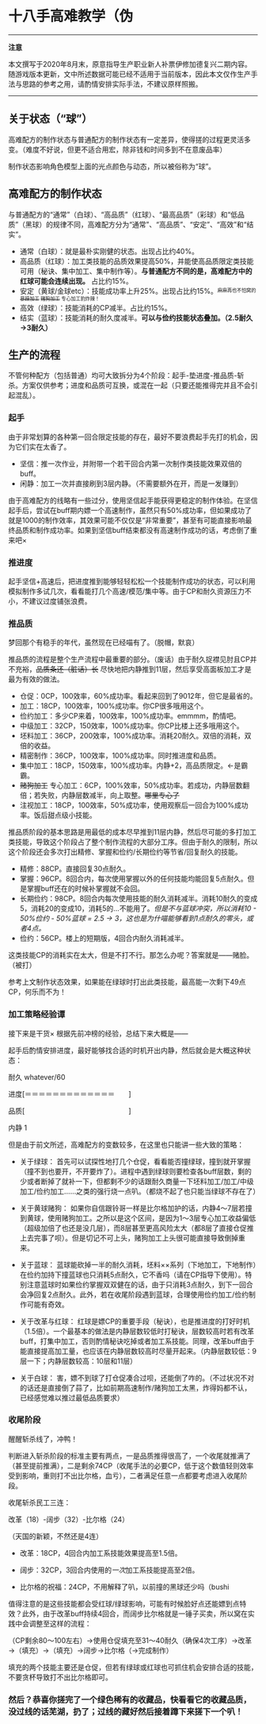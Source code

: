# 十八手高难教学（伪

---
**注意**

本文撰写于2020年8月末，原意指导生产职业新人补票伊修加德复兴二期内容。随游戏版本更新，文中所述数据可能已经不适用于当前版本，因此本文仅作生产手法与思路的参考之用，请酌情安排实际手法，不建议原样照搬。

---

## 关于状态（“球”）


高难配方的制作状态与普通配方的制作状态有一定差异，使得搓的过程更灵活多变。（难度不好说，但更不适合用宏，除非钱和时间多到不在意废品率）

制作状态影响角色模型上面的光点颜色与动态，所以被俗称为“球”。

## 高难配方的制作状态

与普通配方的“通常”（白球）、“高品质”（红球）、“最高品质”（彩球）和“低品质”（黑球）的规律不同，高难配方分为“通常”、“高品质”、“安定”、“高效”和“结实”。

 - 通常（白球）：就是最朴实刚健的状态。出现占比约40%。
 - 高品质（红球）：加工类技能的品质效果提高50%，并能使高品质限定类技能可用（秘诀、集中加工、集中制作等）。**与普通配方不同的是，高难配方中的红球可能会连续出现。** 占比约15%。
 - 安定（黄球/金球etc）：技能成功率上升25%。出现占比约15%。<sup><sub>麻麻再也不怕窝的 ~~暴躁加工~~ ~~赌狗加工~~ 专心加工豹炸辣！</sub><sup>
 - 高效（绿球）：技能消耗的CP减半。占比约15%。
 - 结实（蓝球）：技能消耗的耐久度减半。**可以与俭约技能状态叠加。（2.5耐久→3耐久）** 

 ## 生产的流程

 不管何种配方（包括普通）均可大致拆分为4个阶段：起手-垫进度-推品质-斩杀。方案仅供参考；进度和品质可互换，或混在一起（只要还能推得完并且不会引起混乱）。

 ### 起手
 
 由于非常划算的各种第一回合限定技能的存在，最好不要浪费起手先打的机会，因为它们实在太香了。

 - 坚信：推一次作业，并附带一个若干回合内第一次制作类技能效果双倍的buff。
 - 闲静：加工一次并直接刷到3层内静。（不需要额外在开，而是一发赚到）

 由于高难配方的线略有一些过分，使用坚信起手能获得更稳定的制作体验。在坚信起手后，尝试在buff期内嫖一个高速制作，虽然只有50%成功率，但如果成功了就是1000的制作效率，其效果可能不仅仅是“非常重要”，甚至有可能直接影响最终品质和制作成功率。如果到坚信buff结束都没有高速制作成功的话，考虑倒了重来吧× 

### 推进度

起手坚信+高速后，把进度推到能够轻轻松松一个技能制作成功的状态，可以利用模拟制作多试几次，看看能打几个高速/模范/集中等。由于CP和耐久资源压力不小，不建议过度铺张浪费。

### 推品质

梦回那个有稳手的年代，虽然现在已经喵有了。（脱帽，默哀）

推品质的流程是整个生产流程中最重要的部分。（废话）由于耐久捉襟见肘且CP并不充裕，~~品质条还（脏话）长~~ 尽快地把内静推到11层，然后享受高面板加工才是最为有效的做法。

 - 仓促：0CP，100效率，60%成功率。看起来回到了9012年，但它是最省的。
 - 加工：18CP，100效率，100%成功率。你CP很多哦用这个。
 - 俭约加工：多少CP来着，100效率，100%成功率。emmmm，酌情吧。
 - 中级加工：32CP，150效率，100%成功率。你CP比楼上还多哦用这个。
 - 坯料加工：36CP，200效率，100%成功率。消耗20耐久。双倍的消耗，双倍的收益。
 - 精密制作：36CP，100效率，100%成功率。同时推进度和品质。
 - 集中加工：18CP，150效率，100%成功率。内静+2，高品质限定。←是霸霸。
 - ~~赌狗加工~~ 专心加工：6CP，100%效率，50%成功率。若成功，内静层数翻倍；若失败，内静层数减半，向上取整。~~哪里专心了~~
 - 注视加工：18CP，100效率，50%成功率，使用观察后一回合为100%成功率。饭后甜点级小技能。

 推品质阶段的基本思路是用最低的成本尽早推到11层内静，然后尽可能的多打加工类技能，导致这个阶段占了整个制作流程的大部分工序。但由于耐久的限制，所以这个阶段还会多次打出精修、掌握和俭约/长期俭约等节省/回复耐久的技能。

 - 精修：88CP。直接回复30点耐久。
 - 掌握：96CP。8回合内，每次使用掌握以外的任何技能均能回复5点耐久。但是掌握buff还在的时候补掌握就不会回。
 - 长期俭约：98CP。8回合内每次使用技能的耐久消耗减半。消耗10耐久的变成5，消耗20的变成10，消耗5的...不能用了。*但是不与蓝球冲突，所以消耗10 - 50%俭约 - 50%蓝球 = 2.5 → 3，这也是为什喵能够看到1点耐久的零头，或者4点。*
 - 俭约：56CP。楼上的短期版，4回合内耐久消耗减半。

 这类技能CP的消耗实在太大，但是不打不行。那怎么办呢？答案就是——赌脸。（被打）

 参考上文制作状态效果，如果能在绿球时打出此类技能，最高能一次剩下49点CP，何乐而不为！

 ### 加工策略经验谭

 接下来是干货× 根据先前冲榜的经验，总结下来大概是——

 起手后酌情安排进度，最好能够找合适的时机开出内静，然后就会是大概这种状态：

 耐久 whatever/60

 进度[＝＝＝＝＝＝＝＝＝＝＝＝＝　　]

 品质[　　　　　　　　　　　　　　　]

 内静 1

 但是由于前文所述，高难配方的变数较多，在这里也只能讲一些大致的策略：

 - 关于绿球：
首先可以试探性地打几个仓促，看看能否撞绿球，撞到就开掌握（撞不到也要开，不开要炸了）。进程中遇到绿球则要检查各buff层数，剩的少或者断掉了就补一下，但都剩不少的话跟耐久商量一下坯料加工/加工/中级加工/俭约加工……之类的强行烧一点叭。（都烧不起了也只能当绿球不存在了）

 - 关于黄球赌狗：
如果你自信跟铃哥一样是比尔格加护的话，内静4～7层若撞到黄球，使用赌狗加工。之所以是这个区间，是因为1～3层专心加工收益偏低（超级加倍了也还是没几层），而8层甚至更高风险太大（都8层了直接仓促推上去完事了呗）。但是切记不可上头，赌狗加工上头很可能直接导致倒掉重来。

 - 关于蓝球：
 蓝球能砍掉一半的耐久消耗，坯料××系列（下地加工，下地制作）在俭约加持下撞蓝球也只消耗5点耐久，它不香吗（请在CP指导下使用）。特别注意蓝球时如果俭约掌握双双健在的话，由于只消耗3点耐久，到下一回合会净回复2点耐久。此外，若在收尾阶段遇到蓝球，合理使用俭约加工/俭约制作可能有奇效。

 - 关于改革与红球：
 红球是嫖CP的重要手段（秘诀），也是推进度的打好时机（1.5倍）。一个最基本的做法是内静层数较低时打秘诀，层数较高时若有改革buff，打集中加工，否则酌情秘诀吃掉或者加工系技能。同理，改革buff由于能直接提高加工量，也应该在内静层数较高时尽量开起来。（内静层数较低：9层一下；内静层数较高：10层和11层）

 - 关于白球：
 害，嫖不到球了打仓促凑合过呗，还能倒了咋的。（不过状况不对的话还是直接倒了蒜了，比如前期高速制作/赌狗加工太黑，炸得妈都不认，已经感觉难以推过最低品质要求）

### 收尾阶段

醒醒斩杀线了，冲鸭！

判断进入斩杀阶段的标准主要有两点，一是品质推得很高了，一个收尾就推满了（甚至提前推满），二是剩余74CP（收尾手法的必要CP，低于这个数值轻则效率受到影响，重则打不出比尔格，血亏），二者满足任意一点都要考虑进入收尾阶段。

收尾斩杀民工三连：

改革（18）-阔步（32）-比尔格（24）

（天国的新颖，不然还是4连）

 - 改革：18CP，4回合内加工系技能效果提高至1.5倍。

 - 阔步：32CP，3回合内使用的*一次*加工系技能提高至2倍。

 - 比尔格的祝福：24CP，不用解释了叭，以前撞的黑球还少吗（bushi

 值得注意的是这些技能都会受红球/绿球影响，可能有时候脸好点还能嫖到点特效？此外，由于改革buff持续4回合，而阔步比尔格就是一锤子买卖，所以窝在实践中会调整至这样的流程：

 （CP剩余80～100左右）→使用仓促填充至31～40耐久（确保4次工序）→改革→（填充）→（填充）→阔步→比尔格（→完成制作）

 填充的两个技能主要还是仓促，但若有绿球或红球也可抓住机会安排合适的技能，不要贪杯导致打不出比尔格即可。

 ### 然后？恭喜你搓完了一个绿色稀有的收藏品，快看看它的收藏品质，没过线的话芜湖，扔了；过线的藏好然后接着蹲下来搓下一个叭！
